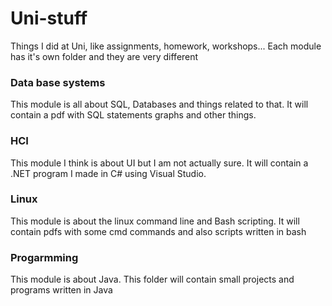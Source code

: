 # Uni-stuff
Things I did at Uni, like assignments, homework, workshops...
Each module has it's own folder and they are very different
### Data base systems
This module is all about SQL, Databases and things related to that.
It will contain a pdf with SQL statements graphs and other things.
### HCI
This module I think is about UI but I am not actually sure.
It will contain a .NET program I made in C# using Visual Studio.
### Linux
This module is about the linux command line and Bash scripting.
It will contain pdfs with some cmd commands and also scripts written in bash
### Progarmming
This module is about Java.
This folder will contain small projects and programs written in Java
